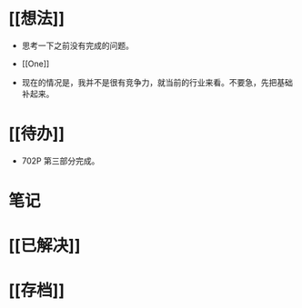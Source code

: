 # [[想法]]
- 思考一下之前没有完成的问题。
- [[One]]

- 现在的情况是，我并不是很有竞争力，就当前的行业来看。不要急，先把基础补起来。
# [[待办]]
- 702P 第三部分完成。

# 笔记

# [[已解决]]

# [[存档]]